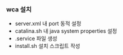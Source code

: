 ### wca 설치
- server.xml 내 port 동적 설정
- catalina.sh 내 java system properties 설정
- .service 파일 생성
- install.sh 설치 스크립트 작성

